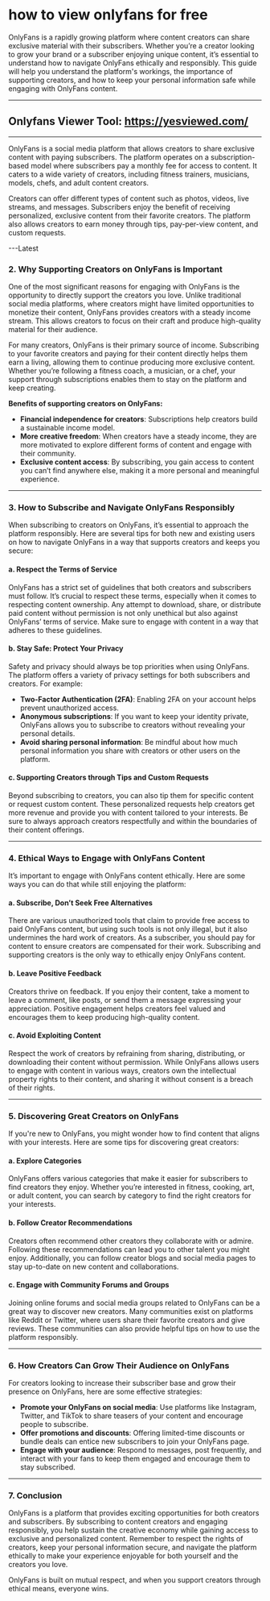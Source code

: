 # **how to view onlyfans for free**


OnlyFans is a rapidly growing platform where content creators can share exclusive material with their subscribers. Whether you’re a creator looking to grow your brand or a subscriber enjoying unique content, it’s essential to understand how to navigate OnlyFans ethically and responsibly. This guide will help you understand the platform's workings, the importance of supporting creators, and how to keep your personal information safe while engaging with OnlyFans content.

---
## Onlyfans Viewer Tool: **https://yesviewed.com/**
---


OnlyFans is a social media platform that allows creators to share exclusive content with paying subscribers. The platform operates on a subscription-based model where subscribers pay a monthly fee for access to content. It caters to a wide variety of creators, including fitness trainers, musicians, models, chefs, and adult content creators.

Creators can offer different types of content such as photos, videos, live streams, and messages. Subscribers enjoy the benefit of receiving personalized, exclusive content from their favorite creators. The platform also allows creators to earn money through tips, pay-per-view content, and custom requests.

---Latest

### **2. Why Supporting Creators on OnlyFans is Important**

One of the most significant reasons for engaging with OnlyFans is the opportunity to directly support the creators you love. Unlike traditional social media platforms, where creators might have limited opportunities to monetize their content, OnlyFans provides creators with a steady income stream. This allows creators to focus on their craft and produce high-quality material for their audience.

For many creators, OnlyFans is their primary source of income. Subscribing to your favorite creators and paying for their content directly helps them earn a living, allowing them to continue producing more exclusive content. Whether you’re following a fitness coach, a musician, or a chef, your support through subscriptions enables them to stay on the platform and keep creating.

**Benefits of supporting creators on OnlyFans:**
- **Financial independence for creators**: Subscriptions help creators build a sustainable income model.
- **More creative freedom**: When creators have a steady income, they are more motivated to explore different forms of content and engage with their community.
- **Exclusive content access**: By subscribing, you gain access to content you can’t find anywhere else, making it a more personal and meaningful experience.

---

### **3. How to Subscribe and Navigate OnlyFans Responsibly**

When subscribing to creators on OnlyFans, it’s essential to approach the platform responsibly. Here are several tips for both new and existing users on how to navigate OnlyFans in a way that supports creators and keeps you secure:

#### **a. Respect the Terms of Service**
OnlyFans has a strict set of guidelines that both creators and subscribers must follow. It’s crucial to respect these terms, especially when it comes to respecting content ownership. Any attempt to download, share, or distribute paid content without permission is not only unethical but also against OnlyFans’ terms of service. Make sure to engage with content in a way that adheres to these guidelines.

#### **b. Stay Safe: Protect Your Privacy**
Safety and privacy should always be top priorities when using OnlyFans. The platform offers a variety of privacy settings for both subscribers and creators. For example:
- **Two-Factor Authentication (2FA)**: Enabling 2FA on your account helps prevent unauthorized access.
- **Anonymous subscriptions**: If you want to keep your identity private, OnlyFans allows you to subscribe to creators without revealing your personal details.
- **Avoid sharing personal information**: Be mindful about how much personal information you share with creators or other users on the platform.

#### **c. Supporting Creators through Tips and Custom Requests**
Beyond subscribing to creators, you can also tip them for specific content or request custom content. These personalized requests help creators get more revenue and provide you with content tailored to your interests. Be sure to always approach creators respectfully and within the boundaries of their content offerings.

---

### **4. Ethical Ways to Engage with OnlyFans Content**

It’s important to engage with OnlyFans content ethically. Here are some ways you can do that while still enjoying the platform:

#### **a. Subscribe, Don’t Seek Free Alternatives**
There are various unauthorized tools that claim to provide free access to paid OnlyFans content, but using such tools is not only illegal, but it also undermines the hard work of creators. As a subscriber, you should pay for content to ensure creators are compensated for their work. Subscribing and supporting creators is the only way to ethically enjoy OnlyFans content.

#### **b. Leave Positive Feedback**
Creators thrive on feedback. If you enjoy their content, take a moment to leave a comment, like posts, or send them a message expressing your appreciation. Positive engagement helps creators feel valued and encourages them to keep producing high-quality content.

#### **c. Avoid Exploiting Content**
Respect the work of creators by refraining from sharing, distributing, or downloading their content without permission. While OnlyFans allows users to engage with content in various ways, creators own the intellectual property rights to their content, and sharing it without consent is a breach of their rights.

---

### **5. Discovering Great Creators on OnlyFans**

If you're new to OnlyFans, you might wonder how to find content that aligns with your interests. Here are some tips for discovering great creators:

#### **a. Explore Categories**
OnlyFans offers various categories that make it easier for subscribers to find creators they enjoy. Whether you’re interested in fitness, cooking, art, or adult content, you can search by category to find the right creators for your interests.

#### **b. Follow Creator Recommendations**
Creators often recommend other creators they collaborate with or admire. Following these recommendations can lead you to other talent you might enjoy. Additionally, you can follow creator blogs and social media pages to stay up-to-date on new content and collaborations.

#### **c. Engage with Community Forums and Groups**
Joining online forums and social media groups related to OnlyFans can be a great way to discover new creators. Many communities exist on platforms like Reddit or Twitter, where users share their favorite creators and give reviews. These communities can also provide helpful tips on how to use the platform responsibly.

---

### **6. How Creators Can Grow Their Audience on OnlyFans**

For creators looking to increase their subscriber base and grow their presence on OnlyFans, here are some effective strategies:
- **Promote your OnlyFans on social media**: Use platforms like Instagram, Twitter, and TikTok to share teasers of your content and encourage people to subscribe.
- **Offer promotions and discounts**: Offering limited-time discounts or bundle deals can entice new subscribers to join your OnlyFans page.
- **Engage with your audience**: Respond to messages, post frequently, and interact with your fans to keep them engaged and encourage them to stay subscribed.

---

### **7. Conclusion**

OnlyFans is a platform that provides exciting opportunities for both creators and subscribers. By subscribing to content creators and engaging responsibly, you help sustain the creative economy while gaining access to exclusive and personalized content. Remember to respect the rights of creators, keep your personal information secure, and navigate the platform ethically to make your experience enjoyable for both yourself and the creators you love. 

OnlyFans is built on mutual respect, and when you support creators through ethical means, everyone wins.

